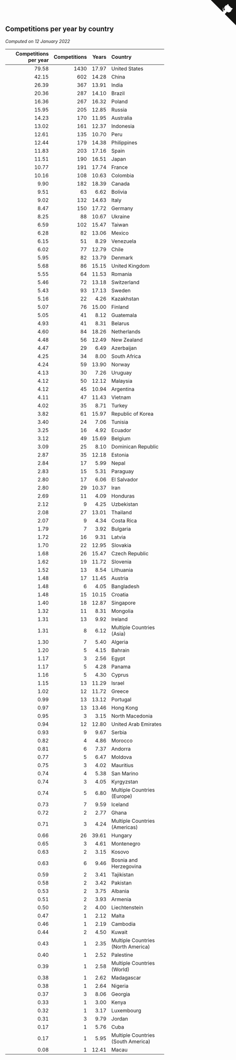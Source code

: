 ## Competitions per year by country

*Computed on 12 January 2022*

| Competitions per year | Competitions | Years | Country |
| ---: | ---: | ---: | :--- |
| 79.58 | 1430 | 17.97 | United States |
| 42.15 | 602 | 14.28 | China |
| 26.39 | 367 | 13.91 | India |
| 20.36 | 287 | 14.10 | Brazil |
| 16.36 | 267 | 16.32 | Poland |
| 15.95 | 205 | 12.85 | Russia |
| 14.23 | 170 | 11.95 | Australia |
| 13.02 | 161 | 12.37 | Indonesia |
| 12.61 | 135 | 10.70 | Peru |
| 12.44 | 179 | 14.38 | Philippines |
| 11.83 | 203 | 17.16 | Spain |
| 11.51 | 190 | 16.51 | Japan |
| 10.77 | 191 | 17.74 | France |
| 10.16 | 108 | 10.63 | Colombia |
| 9.90 | 182 | 18.39 | Canada |
| 9.51 | 63 | 6.62 | Bolivia |
| 9.02 | 132 | 14.63 | Italy |
| 8.47 | 150 | 17.72 | Germany |
| 8.25 | 88 | 10.67 | Ukraine |
| 6.59 | 102 | 15.47 | Taiwan |
| 6.28 | 82 | 13.06 | Mexico |
| 6.15 | 51 | 8.29 | Venezuela |
| 6.02 | 77 | 12.79 | Chile |
| 5.95 | 82 | 13.79 | Denmark |
| 5.68 | 86 | 15.15 | United Kingdom |
| 5.55 | 64 | 11.53 | Romania |
| 5.46 | 72 | 13.18 | Switzerland |
| 5.43 | 93 | 17.13 | Sweden |
| 5.16 | 22 | 4.26 | Kazakhstan |
| 5.07 | 76 | 15.00 | Finland |
| 5.05 | 41 | 8.12 | Guatemala |
| 4.93 | 41 | 8.31 | Belarus |
| 4.60 | 84 | 18.26 | Netherlands |
| 4.48 | 56 | 12.49 | New Zealand |
| 4.47 | 29 | 6.49 | Azerbaijan |
| 4.25 | 34 | 8.00 | South Africa |
| 4.24 | 59 | 13.90 | Norway |
| 4.13 | 30 | 7.26 | Uruguay |
| 4.12 | 50 | 12.12 | Malaysia |
| 4.12 | 45 | 10.94 | Argentina |
| 4.11 | 47 | 11.43 | Vietnam |
| 4.02 | 35 | 8.71 | Turkey |
| 3.82 | 61 | 15.97 | Republic of Korea |
| 3.40 | 24 | 7.06 | Tunisia |
| 3.25 | 16 | 4.92 | Ecuador |
| 3.12 | 49 | 15.69 | Belgium |
| 3.09 | 25 | 8.10 | Dominican Republic |
| 2.87 | 35 | 12.18 | Estonia |
| 2.84 | 17 | 5.99 | Nepal |
| 2.83 | 15 | 5.31 | Paraguay |
| 2.80 | 17 | 6.06 | El Salvador |
| 2.80 | 29 | 10.37 | Iran |
| 2.69 | 11 | 4.09 | Honduras |
| 2.12 | 9 | 4.25 | Uzbekistan |
| 2.08 | 27 | 13.01 | Thailand |
| 2.07 | 9 | 4.34 | Costa Rica |
| 1.79 | 7 | 3.92 | Bulgaria |
| 1.72 | 16 | 9.31 | Latvia |
| 1.70 | 22 | 12.95 | Slovakia |
| 1.68 | 26 | 15.47 | Czech Republic |
| 1.62 | 19 | 11.72 | Slovenia |
| 1.52 | 13 | 8.54 | Lithuania |
| 1.48 | 17 | 11.45 | Austria |
| 1.48 | 6 | 4.05 | Bangladesh |
| 1.48 | 15 | 10.15 | Croatia |
| 1.40 | 18 | 12.87 | Singapore |
| 1.32 | 11 | 8.31 | Mongolia |
| 1.31 | 13 | 9.92 | Ireland |
| 1.31 | 8 | 6.12 | Multiple Countries (Asia) |
| 1.30 | 7 | 5.40 | Algeria |
| 1.20 | 5 | 4.15 | Bahrain |
| 1.17 | 3 | 2.56 | Egypt |
| 1.17 | 5 | 4.28 | Panama |
| 1.16 | 5 | 4.30 | Cyprus |
| 1.15 | 13 | 11.29 | Israel |
| 1.02 | 12 | 11.72 | Greece |
| 0.99 | 13 | 13.12 | Portugal |
| 0.97 | 13 | 13.46 | Hong Kong |
| 0.95 | 3 | 3.15 | North Macedonia |
| 0.94 | 12 | 12.80 | United Arab Emirates |
| 0.93 | 9 | 9.67 | Serbia |
| 0.82 | 4 | 4.86 | Morocco |
| 0.81 | 6 | 7.37 | Andorra |
| 0.77 | 5 | 6.47 | Moldova |
| 0.75 | 3 | 4.02 | Mauritius |
| 0.74 | 4 | 5.38 | San Marino |
| 0.74 | 3 | 4.05 | Kyrgyzstan |
| 0.74 | 5 | 6.80 | Multiple Countries (Europe) |
| 0.73 | 7 | 9.59 | Iceland |
| 0.72 | 2 | 2.77 | Ghana |
| 0.71 | 3 | 4.24 | Multiple Countries (Americas) |
| 0.66 | 26 | 39.61 | Hungary |
| 0.65 | 3 | 4.61 | Montenegro |
| 0.63 | 2 | 3.15 | Kosovo |
| 0.63 | 6 | 9.46 | Bosnia and Herzegovina |
| 0.59 | 2 | 3.41 | Tajikistan |
| 0.58 | 2 | 3.42 | Pakistan |
| 0.53 | 2 | 3.75 | Albania |
| 0.51 | 2 | 3.93 | Armenia |
| 0.50 | 2 | 4.00 | Liechtenstein |
| 0.47 | 1 | 2.12 | Malta |
| 0.46 | 1 | 2.19 | Cambodia |
| 0.44 | 2 | 4.50 | Kuwait |
| 0.43 | 1 | 2.35 | Multiple Countries (North America) |
| 0.40 | 1 | 2.52 | Palestine |
| 0.39 | 1 | 2.58 | Multiple Countries (World) |
| 0.38 | 1 | 2.62 | Madagascar |
| 0.38 | 1 | 2.64 | Nigeria |
| 0.37 | 3 | 8.06 | Georgia |
| 0.33 | 1 | 3.00 | Kenya |
| 0.32 | 1 | 3.17 | Luxembourg |
| 0.31 | 3 | 9.79 | Jordan |
| 0.17 | 1 | 5.76 | Cuba |
| 0.17 | 1 | 5.95 | Multiple Countries (South America) |
| 0.08 | 1 | 12.41 | Macau |


<a href="https://github.com/jonatanklosko/wca_statistics" class="github-corner" aria-label="View source on Github"><svg width="80" height="80" viewBox="0 0 250 250" style="fill:#151513; color:#fff; position: absolute; top: 0; border: 0; right: 0;" aria-hidden="true"><path d="M0,0 L115,115 L130,115 L142,142 L250,250 L250,0 Z"></path><path d="M128.3,109.0 C113.8,99.7 119.0,89.6 119.0,89.6 C122.0,82.7 120.5,78.6 120.5,78.6 C119.2,72.0 123.4,76.3 123.4,76.3 C127.3,80.9 125.5,87.3 125.5,87.3 C122.9,97.6 130.6,101.9 134.4,103.2" fill="currentColor" style="transform-origin: 130px 106px;" class="octo-arm"></path><path d="M115.0,115.0 C114.9,115.1 118.7,116.5 119.8,115.4 L133.7,101.6 C136.9,99.2 139.9,98.4 142.2,98.6 C133.8,88.0 127.5,74.4 143.8,58.0 C148.5,53.4 154.0,51.2 159.7,51.0 C160.3,49.4 163.2,43.6 171.4,40.1 C171.4,40.1 176.1,42.5 178.8,56.2 C183.1,58.6 187.2,61.8 190.9,65.4 C194.5,69.0 197.7,73.2 200.1,77.6 C213.8,80.2 216.3,84.9 216.3,84.9 C212.7,93.1 206.9,96.0 205.4,96.6 C205.1,102.4 203.0,107.8 198.3,112.5 C181.9,128.9 168.3,122.5 157.7,114.1 C157.9,116.9 156.7,120.9 152.7,124.9 L141.0,136.5 C139.8,137.7 141.6,141.9 141.8,141.8 Z" fill="currentColor" class="octo-body"></path></svg></a><style>.github-corner:hover .octo-arm{animation:octocat-wave 560ms ease-in-out}@keyframes octocat-wave{0%,100%{transform:rotate(0)}20%,60%{transform:rotate(-25deg)}40%,80%{transform:rotate(10deg)}}@media (max-width:500px){.github-corner:hover .octo-arm{animation:none}.github-corner .octo-arm{animation:octocat-wave 560ms ease-in-out}}</style>
